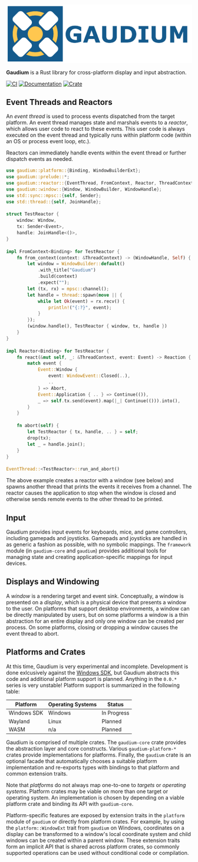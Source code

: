 ![Gaudium](https://raw.githubusercontent.com/olson-sean-k/gaudium/master/doc/gaudium.png)

**Gaudium** is a Rust library for cross-platform display and input abstraction.

[![CI](https://travis-ci.org/olson-sean-k/gaudium.svg?branch=master)](https://travis-ci.org/olson-sean-k/gaudium)
[![Documentation](https://docs.rs/gaudium/badge.svg)](https://doc.rs/gaudium)
[![Crate](https://img.shields.io/crates/v/gaudium.svg)](https://crates.io/crates/gaudium)

## Event Threads and Reactors

An _event thread_ is used to process events dispatched from the target
platform. An event thread manages state and marshals events to a _reactor_,
which allows user code to react to these events. This user code is always
executed on the event thread and typically runs within platform code (within an
OS or process event loop, etc.).

Reactors can immediately handle events within the event thread or further
dispatch events as needed.

```rust
use gaudium::platform::{Binding, WindowBuilderExt};
use gaudium::prelude::*;
use gaudium::reactor::{EventThread, FromContext, Reactor, ThreadContext};
use gaudium::window::{Window, WindowBuilder, WindowHandle};
use std::sync::mpsc::{self, Sender};
use std::thread::{self, JoinHandle};

struct TestReactor {
    window: Window,
    tx: Sender<Event>,
    handle: JoinHandle<()>,
}

impl FromContext<Binding> for TestReactor {
    fn from_context(context: &ThreadContext) -> (WindowHandle, Self) {
        let window = WindowBuilder::default()
            .with_title("Gaudium")
            .build(context)
            .expect("");
        let (tx, rx) = mpsc::channel();
        let handle = thread::spawn(move || {
            while let Ok(event) = rx.recv() {
                println!("{:?}", event);
            }
        });
        (window.handle(), TestReactor { window, tx, handle })
    }
}

impl Reactor<Binding> for TestReactor {
    fn react(&mut self, _: &ThreadContext, event: Event) -> Reaction {
        match event {
            Event::Window {
                event: WindowEvent::Closed(..),
                ..
            } => Abort,
            Event::Application { .. } => Continue(()),
            _ => self.tx.send(event).map(|_| Continue(())).into(),
        }
    }

    fn abort(self) {
        let TestReactor { tx, handle, .. } = self;
        drop(tx);
        let _ = handle.join();
    }
}

EventThread::<TestReactor>::run_and_abort()
```

The above example creates a reactor with a window (see below) and spawns another
thread that prints the events it receives from a channel. The reactor causes the
application to stop when the window is closed and otherwise sends remote events
to the other thread to be printed.

## Input

Gaudium provides input events for keyboards, mice, and game controllers,
including gamepads and joysticks. Gamepads and joysticks are handled in as
generic a fashion as possible, with no symbolic mappings. The `framework` module
(in `gaudium-core` and `gaudium`) provides additional tools for managing state
and creating application-specific mappings for input devices.

## Displays and Windowing

A _window_ is a rendering target and event sink. Conceptually, a window is
presented on a _display_, which is a physical device that presents a window to
the user. On platforms that support desktop environments, a window can be
directly manipulated by users, but on some platforms a window is a thin
abstraction for an entire display and only one window can be created per
process. On some platforms, closing or dropping a window causes the event thread
to abort.

## Platforms and Crates

At this time, Gaudium is very experimental and incomplete. Development is done
exlcusively against the [Windows SDK](https://crates.io/crates/winapi), but
Gaudium abstracts this code and additional platform support is planned.
Anything in the `0.0.*` series is very unstable! Platform support is summarized
in the following table:

| Platform    | Operating Systems | Status      |
|-------------|-------------------|-------------|
| Windows SDK | Windows           | In Progress |
| Wayland     | Linux             | Planned     |
| WASM        | n/a               | Planned     |

Gaudium is comprised of multiple crates. The `gaudium-core` crate provides the
abstraction layer and core constructs. Various `gaudium-platform-*` crates
provide implementations for platforms. Finally, the `gaudium` crate is an
optional facade that automatically chooses a suitable platform implementation
and re-exports types with bindings to that platform and common extension
traits.

Note that _platforms_ do not always map one-to-one to _targets_ or _operating
systems_. Platform crates may be viable on more than one target or operating
system. An implementation is chosen by depending on a viable platform crate and
binding its API with `gaudium-core`.

Platform-specific features are exposed by extension traits in the `platform`
module of `gaudium` or directly from platform crates. For example, by using the
`platform::WindowExt` trait from `gaudium` on Windows, coordinates on a display
can be transformed to a window's local coordinate system and child windows can
be created within a parent window. These extension traits form an implicit API
that is shared across platform crates, so commonly supported operations can be
used without conditional code or compilation.
